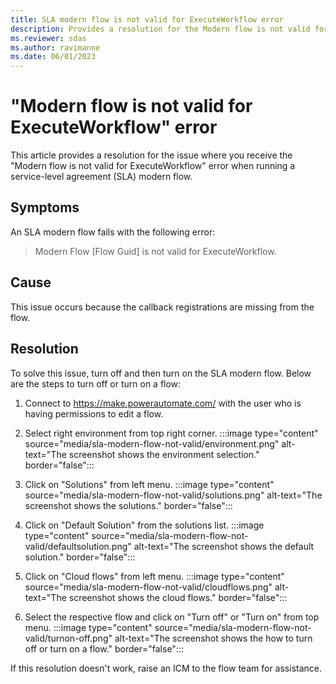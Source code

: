```yaml
---
title: SLA modern flow is not valid for ExecuteWorkflow error
description: Provides a resolution for the Modern flow is not valid for ExecuteWorkflow error.
ms.reviewer: sdas
ms.author: ravimanne
ms.date: 06/01/2023
---
```

# "Modern flow is not valid for ExecuteWorkflow" error

This article provides a resolution for the issue where you receive the "Modern flow is not valid for ExecuteWorkflow" error when running a service-level agreement (SLA) modern flow.

## Symptoms

An SLA modern flow fails with the following error:

> Modern Flow [Flow Guid] is not valid for ExecuteWorkflow.

## Cause

This issue occurs because the callback registrations are missing from the flow.

## Resolution

To solve this issue, turn off and then turn on the SLA modern flow.
Below are the steps to turn off or turn on a flow:
1. Connect to https://make.powerautomate.com/ with the user who is having permissions to edit a flow.

2. Select right environment from top right corner.
    :::image type="content" source="media/sla-modern-flow-not-valid/environment.png" alt-text="The screenshot shows the environment selection." border="false":::

3. Click on "Solutions" from left menu.
    :::image type="content" source="media/sla-modern-flow-not-valid/solutions.png" alt-text="The screenshot shows the solutions." border="false":::

4. Click on "Default Solution" from the solutions list.
    :::image type="content" source="media/sla-modern-flow-not-valid/defaultsolution.png" alt-text="The screenshot shows the default solution." border="false":::

5. Click on "Cloud flows" from left menu.
    :::image type="content" source="media/sla-modern-flow-not-valid/cloudflows.png" alt-text="The screenshot shows the cloud flows." border="false":::

6. Select the respective flow and click on "Turn off" or "Turn on" from top menu.
    :::image type="content" source="media/sla-modern-flow-not-valid/turnon-off.png" alt-text="The screenshot shows the how to turn off or turn on a flow." border="false":::

If this resolution doesn't work, raise an ICM to the flow team for assistance.